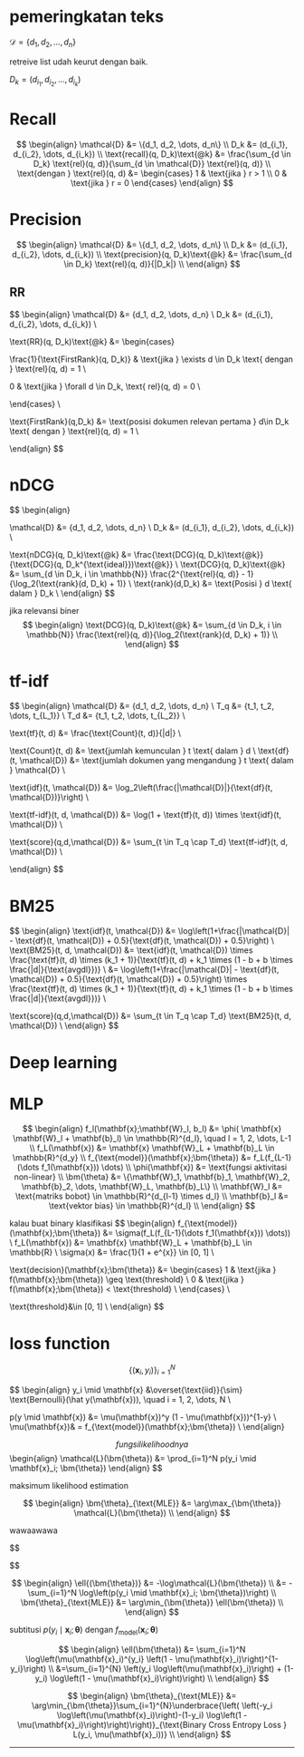 # pemeringkatan teks
$\mathcal{D} = \{d_1, d_2, \dots, d_n\}$

retreive list 
udah keurut dengan baik.

$D_k = (d_{i_1}, d_{i_2}, \dots, d_{i_k})$

# Recall

$$
\begin{align}
\mathcal{D} &= \{d_1, d_2, \dots, d_n\} \\
D_k &= (d_{i_1}, d_{i_2}, \dots, d_{i_k}) \\
\text{recall}(q, D_k)\text{@k} &= \frac{\sum_{d \in D_k} \text{rel}(q, d)}{\sum_{d \in \mathcal{D}} \text{rel}(q, d)} \\
\text{dengan } \text{rel}(q, d) &= \begin{cases}
1 & \text{jika } r > 1 \\
0 & \text{jika } r = 0
\end{cases}
\end{align}
$$

# Precision
$$
\begin{align}
\mathcal{D} &= \{d_1, d_2, \dots, d_n\} \\
D_k &= (d_{i_1}, d_{i_2}, \dots, d_{i_k}) \\
\text{precision}(q, D_k)\text{@k} &= \frac{\sum_{d \in D_k} \text{rel}(q, d)}{|D_k|} \\
\end{align}
$$

## RR

$$
\begin{align}
\mathcal{D} &= \{d_1, d_2, \dots, d_n\} \\
D_k &= (d_{i_1}, d_{i_2}, \dots, d_{i_k}) \\

\text{RR}(q, D_k)\text{@k} &= \begin{cases}

\frac{1}{\text{FirstRank}(q, D_k)} & \text{jika } \exists d \in D_k \text{ dengan } \text{rel}(q, d) = 1 \\

0 & \text{jika } \forall d \in D_k, \text{ rel}(q, d) = 0 \\

\end{cases} \\


\text{FirstRank}(q,D_k) &= \text{posisi dokumen relevan pertama } d\in D_k \text{ dengan } \text{rel}(q, d) = 1 \\
 
\end{align}
$$

# nDCG
$$
\begin{align}

\mathcal{D} &= \{d_1, d_2, \dots, d_n\} \\
D_k &= (d_{i_1}, d_{i_2}, \dots, d_{i_k}) \\

\text{nDCG}(q, D_k)\text{@k} &= \frac{\text{DCG}(q, D_k)\text{@k}}{\text{DCG}(q, D_k^{\text{ideal}})\text{@k}} \\
\text{DCG}(q, D_k)\text{@k} &= \sum_{d \in D_k, i \in \mathbb{N}} \frac{2^{\text{rel}(q, d)} - 1}{\log_2(\text{rank}(d, D_k) + 1)} \\
\text{rank}(d,D_k) &= \text{Posisi } d \text{ dalam } D_k \\
\end{align}
$$


jika relevansi biner
$$
\begin{align}
\text{DCG}(q, D_k)\text{@k} &= \sum_{d \in D_k, i \in \mathbb{N}} \frac{\text{rel}(q, d)}{\log_2(\text{rank}(d, D_k) + 1)} \\
\end{align}
$$

# tf-idf
$$
\begin{align}
\mathcal{D} &= \{d_1, d_2, \dots, d_n\} \\
T_q &= \{t_1, t_2, \dots, t_{L_1}\} \\
T_d &= \{t_1, t_2, \dots, t_{L_2}\} \\

\text{tf}(t, d) &= \frac{\text{Count}(t, d)}{|d|} \\

\text{Count}(t, d) &= \text{jumlah kemunculan } t \text{ dalam } d \\
\text{df}(t, \mathcal{D}) &= \text{jumlah dokumen yang mengandung } t \text{ dalam } \mathcal{D} \\

\text{idf}(t, \mathcal{D}) &= \log_2\left(\frac{|\mathcal{D}|}{\text{df}(t, \mathcal{D})}\right) \\

\text{tf-idf}(t, d, \mathcal{D}) &= \log(1 + \text{tf}(t, d)) \times \text{idf}(t, \mathcal{D}) \\

\text{score}(q,d,\mathcal{D}) &= \sum_{t \in T_q \cap T_d} \text{tf-idf}(t, d, \mathcal{D}) \\

\end{align}
$$

# BM25

$$
\begin{align}
\text{idf}(t, \mathcal{D}) &= \log\left(1+\frac{|\mathcal{D}| - \text{df}(t, \mathcal{D}) + 0.5}{\text{df}(t, \mathcal{D}) + 0.5}\right) \\
\text{BM25}(t, d, \mathcal{D}) &= \text{idf}(t, \mathcal{D}) \times \frac{\text{tf}(t, d) \times (k_1 + 1)}{\text{tf}(t, d) + k_1 \times (1 - b + b \times \frac{|d|}{\text{avgdl}})} \\
&= \log\left(1+\frac{|\mathcal{D}| - \text{df}(t, \mathcal{D}) + 0.5}{\text{df}(t, \mathcal{D}) + 0.5}\right) \times \frac{\text{tf}(t, d) \times (k_1 + 1)}{\text{tf}(t, d) + k_1 \times (1 - b + b \times \frac{|d|}{\text{avgdl}})} \\

\text{score}(q,d,\mathcal{D}) &= \sum_{t \in T_q \cap T_d} \text{BM25}(t, d, \mathcal{D}) \\
\end{align}
$$


# Deep learning
# MLP
$$
\begin{align}
f_l(\mathbf{x};\mathbf{W}_l, b_l) &= \phi( \mathbf{x} \mathbf{W}_l + \mathbf{b}_l) \in \mathbb{R}^{d_l}, \quad l = 1, 2, \dots, L-1 \\
f_L(\mathbf{x}) &= \mathbf{x} \mathbf{W}_L + \mathbf{b}_L \in \mathbb{R}^{d_y} \\
f_{\text{model}}(\mathbf{x};\bm{\theta}) &= f_L(f_{L-1}(\dots f_1(\mathbf{x})) \dots) \\
\phi(\mathbf{x}) &= \text{fungsi aktivitasi non-linear} \\
\bm{\theta} &= \{\mathbf{W}_1, \mathbf{b}_1, \mathbf{W}_2, \mathbf{b}_2, \dots, \mathbf{W}_L, \mathbf{b}_L\} \\
\mathbf{W}_l &= \text{matriks bobot}  \in \mathbb{R}^{d_{l-1} \times d_l} \\
\mathbf{b}_l &= \text{vektor bias} \in \mathbb{R}^{d_l} \\
\end{align}
$$

kalau buat binary klasifikasi
$$
\begin{align}
f_{\text{model}}(\mathbf{x};\bm{\theta}) &= \sigma(f_L(f_{L-1}(\dots f_1(\mathbf{x})) \dots)) \\
f_L(\mathbf{x}) &= \mathbf{x} \mathbf{W}_L + \mathbf{b}_L \in \mathbb{R} \\
\sigma(x) &= \frac{1}{1 + e^{x}} \in [0, 1] \\

\text{decision}(\mathbf{x};\bm{\theta}) &= \begin{cases}
1 & \text{jika } f(\mathbf{x};\bm{\theta}) \geq \text{threshold} \\
0 & \text{jika } f(\mathbf{x};\bm{\theta}) < \text{threshold} \\
\end{cases} \\

\text{threshold}&\in [0, 1] \\
\end{align}
$$

# loss function

$$
\{(\mathbf{x}_i, y_i)\}_{i=1}^N
$$

$$
\begin{align}
y_i \mid \mathbf{x} &\overset{\text{iid}}{\sim} \text{Bernoulli}(\hat y(\mathbf{x})), \quad i = 1, 2, \dots, N \\

p(y \mid \mathbf{x}) &= \mu(\mathbf{x})^y (1 - \mu(\mathbf{x}))^{1-y} \\
\mu(\mathbf{x})& = f_{\text{model}}(\mathbf{x};\bm{\theta}) \\
\end{align} 

$$
fungsi likelihoodnya
$$
\begin{align}
\mathcal{L}(\bm{\theta}) &= \prod_{i=1}^N p(y_i \mid \mathbf{x}_i; \bm{\theta})
\end{align}
$$

maksimum likelihood estimation


$$
\begin{align}
\bm{\theta}_{\text{MLE}} &= \arg\max_{\bm{\theta}} \mathcal{L}(\bm{\theta}) \\
\end{align}
$$

wawaawawa

$$



$$

$$
\begin{align}
\ell{(\bm{\theta})} &= -\log\mathcal{L}(\bm{\theta}) \\
&= -\sum_{i=1}^N \log\left(p(y_i \mid \mathbf{x}_i; \bm{\theta})\right) \\
\bm{\theta}_{\text{MLE}} &= \arg\min_{\bm{\theta}} \ell(\bm{\theta}) \\
\end{align} 
$$

subtitusi $p(y_i \mid \mathbf{x}_i; \bm{\theta})$ dengan $f_{\text{model}}(\mathbf{x}_i; \bm{\theta})$

$$
\begin{align}
\ell(\bm{\theta}) &= \sum_{i=1}^N \log\left(\mu(\mathbf{x}_i)^{y_i} \left(1 - \mu(\mathbf{x}_i)\right)^{1-y_i}\right) \\
&=\sum_{i=1}^{N} \left(y_i \log\left(\mu(\mathbf{x}_i)\right) + (1-y_i) \log\left(1 - \mu(\mathbf{x}_i)\right)\right) \\
\end{align}
$$

$$
\begin{align}
\bm{\theta}_{\text{MLE}} &= \arg\min_{\bm{\theta}}\sum_{i=1}^{N}\underbrace{\left( \left(-y_i \log\left(\mu(\mathbf{x}_i)\right)-(1-y_i) \log\left(1 - \mu(\mathbf{x}_i)\right)\right)\right)}_{\text{Binary Cross Entropy Loss } L(y_i, \mu(\mathbf{x}_i))} \\
\end{align}
$$

---


